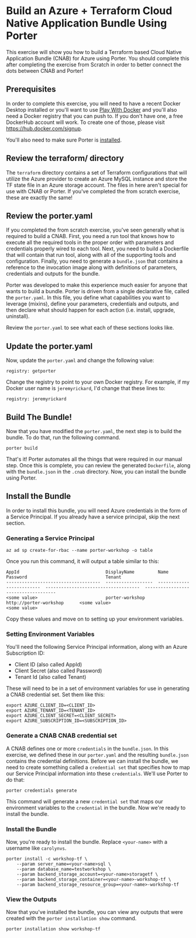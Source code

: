 # Build an Azure + Terraform Cloud Native Application Bundle Using Porter

This exercise will show you how to build a Terraform based Cloud Native Application Bundle (CNAB) for Azure using Porter. You should complete this after completing the exercise from Scratch in order to better connect the dots between CNAB and Porter!

## Prerequisites

In order to complete this exercise, you will need to have a recent Docker Desktop installed or you'll want to use [Play With Docker](https://labs.play-with-docker.com/) and you'll also need a Docker registry that you can push to. If you don't have one, a free DockerHub account will work. To create one of those, please visit https://hub.docker.com/signup.

You'll also need to make sure Porter is [installed](https://getporter.org/install/).

## Review the terraform/ directory

The `terraform` directory contains a set of Terraform configurations that will utilize the Azure provider to create an Azure MySQL instance and store the TF state file in an Azure storage account. The files in here aren't special for use with CNAB or Porter. If you've completed the from scratch exercise, these are exactly the same!

## Review the porter.yaml

If you completed the from scratch exercise, you've seen generally what is required to build a CNAB. First, you need a run tool that knows how to execute all the required tools in the proper order with parameters and credentials properly wired to each tool. Next, you need to build a Dockerfile that will contain that run tool, along with all of the supporting tools and configuration. Finally, you need to generate a `bundle.json` that contains a reference to the invocation image along with definitions of parameters, credentials and outputs for the bundle.

Porter was developed to make this experience much easier for anyone that wants to build a bundle. Porter is driven from a single declarative file, called the `porter.yaml`. In this file, you define what capabilities you want to leverage (mixins), define your parameters, credentials and outputs, and then declare what should happen for each action (i.e. install, upgrade, uninstall).

Review the `porter.yaml` to see what each of these sections looks like.

## Update the porter.yaml

Now, update the `porter.yaml` and change the following value:

```
registry: getporter
```

Change the registry to point to your own Docker registry. For example, if my Docker user name is `jeremyrickard`, I'd change that these lines to:

```
registry: jeremyrickard
```

## Build The Bundle!

Now that you have modified the `porter.yaml`, the next step is to build the bundle. To do that, run the following command.

```
porter build
```

That's it! Porter automates all the things that were required in our manual step. Once this is complete, you can review the generated `Dockerfile`, along with the `bundle.json` in the `.cnab` directory. Now, you can install the bundle using Porter.

## Install the Bundle

In order to install this bundle, you will need Azure credentials in the form of a Service Principal. If you already have a service principal, skip the next section.

### Generating a Service Principal

```
az ad sp create-for-rbac --name porter-workshop -o table
```

Once you run this command, it will output a table similar to this:

```
AppId                                 DisplayName         Name                       Password                              Tenant
------------------------------------  ------------------  -------------------------  ------------------------------------  ------------------------------------
<some value>                          porter-workshop     http://porter-workshop      <some value>                            <some value>
```

Copy these values and move on to setting up your environment variables.

### Setting Environment Variables

You'll need the following Service Principal information, along with an Azure Subscription ID:

* Client ID (also called AppId)
* Client Secret (also called Password)
* Tenant Id (also called Tenant)

These will need to be in a set of environment variables for use in generating a CNAB credential set. Set them like this:

```
export AZURE_CLIENT_ID=<CLIENT_ID>
export AZURE_TENANT_ID=<TENANT_ID>
export AZURE_CLIENT_SECRET=<CLIENT_SECRET>
export AZURE_SUBSCRIPTION_ID=<SUBSCRIPTION_ID>
```

### Generate a CNAB CNAB credential set

A CNAB defines one or more `credentials` in the `bundle.json`. In this exercise, we defined these in our `porter.yaml` and the resulting `bundle.json` contains the credential definitions. Before we can install the bundle, we need to create something called a `credential set` that specifies how to map our Service Principal information into these `credentials`. We'll use Porter to do that:

```
porter credentials generate
```

This command will generate a new `credential set` that maps our environment variables to the `credential` in the bundle. Now we're ready to install the bundle.

### Install the Bundle

Now, you're ready to install the bundle. Replace `<your-name>` with a username like `carolynvs`.

```
porter install -c workshop-tf \
    --param server_name=<your-name>sql \
    --param database_name=testworkshop \
    --param backend_storage_account=<your-name>storagetf \
    --param backend_storage_container=<your-name>-workshop-tf \
    --param backend_storage_resource_group=<your-name>-workshop-tf
```

### View the Outputs

Now that you've installed the bundle, you can view any outputs that were created with the `porter installation show` command.

```
porter installation show workshop-tf
```
